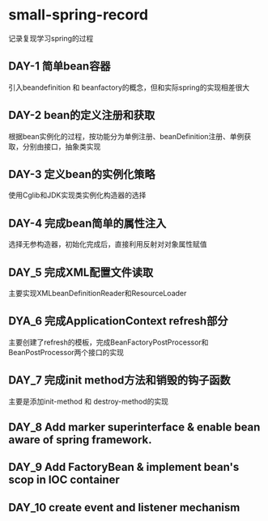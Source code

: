 # small-spring-record

记录复现学习spring的过程

## DAY-1  简单bean容器

引入beandefinition 和 beanfactory的概念，但和实际spring的实现相差很大

## DAY-2 bean的定义注册和获取

根据bean实例化的过程，按功能分为单例注册、beanDefinition注册、单例获取，分别由接口，抽象类实现

## DAY-3 定义bean的实例化策略

使用Cglib和JDK实现类实例化构造器的选择

## DAY-4 完成bean简单的属性注入

选择无参构造器，初始化完成后，直接利用反射对对象属性赋值

## DAY_5 完成XML配置文件读取

主要实现XMLbeanDefinitionReader和ResourceLoader

## DYA_6 完成ApplicationContext refresh部分

主要创建了refresh的模板，完成BeanFactoryPostProcessor和BeanPostProcessor两个接口的实现

## DAY_7 完成init method方法和销毁的钩子函数

主要是添加init-method 和 destroy-method的实现

## DAY_8 Add marker superinterface & enable bean aware of spring framework.

## DAY_9 Add FactoryBean & implement bean's scop in IOC container

## DAY_10 create event and listener mechanism